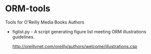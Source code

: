 ORM-tools
=========

Tools for O'Reilly Media Books Authors

* figlist.py - A script generating figure list meeting ORM illustrations guidelines.

  http://oreillynet.com/oreilly/authors/welcome/illustrations.csp
